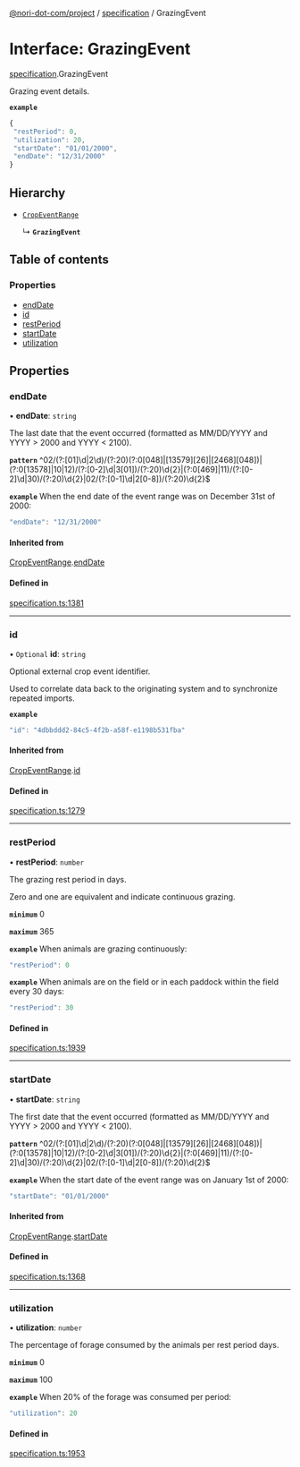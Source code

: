 [@nori-dot-com/project](../README.md) / [specification](../modules/specification.md) / GrazingEvent

# Interface: GrazingEvent

[specification](../modules/specification.md).GrazingEvent

Grazing event details.

**`example`**

```js
{
 "restPeriod": 0,
 "utilization": 20,
 "startDate": "01/01/2000",
 "endDate": "12/31/2000"
}
```

## Hierarchy

- [`CropEventRange`](specification.CropEventRange.md)

  ↳ **`GrazingEvent`**

## Table of contents

### Properties

- [endDate](specification.GrazingEvent.md#enddate)
- [id](specification.GrazingEvent.md#id)
- [restPeriod](specification.GrazingEvent.md#restperiod)
- [startDate](specification.GrazingEvent.md#startdate)
- [utilization](specification.GrazingEvent.md#utilization)

## Properties

### endDate

• **endDate**: `string`

The last date that the event occurred (formatted as MM/DD/YYYY and YYYY > 2000 and YYYY < 2100).

**`pattern`** ^02\/(?:[01]\d|2\d)\/(?:20)(?:0[048]|[13579][26]|[2468][048])|(?:0[13578]|10|12)\/(?:[0-2]\d|3[01])\/(?:20)\d{2}|(?:0[469]|11)\/(?:[0-2]\d|30)\/(?:20)\d{2}|02\/(?:[0-1]\d|2[0-8])\/(?:20)\d{2}$

**`example`** When the end date of the event range was on December 31st of 2000:

```js
"endDate": "12/31/2000"
```

#### Inherited from

[CropEventRange](specification.CropEventRange.md).[endDate](specification.CropEventRange.md#enddate)

#### Defined in

[specification.ts:1381](https://github.com/nori-dot-eco/nori-dot-com/blob/8ea14b1/packages/project/src/specification.ts#L1381)

___

### id

• `Optional` **id**: `string`

Optional external crop event identifier.

Used to correlate data back to the originating system and to synchronize repeated imports.

**`example`**

```js
"id": "4dbbddd2-84c5-4f2b-a58f-e1198b531fba"
```

#### Inherited from

[CropEventRange](specification.CropEventRange.md).[id](specification.CropEventRange.md#id)

#### Defined in

[specification.ts:1279](https://github.com/nori-dot-eco/nori-dot-com/blob/8ea14b1/packages/project/src/specification.ts#L1279)

___

### restPeriod

• **restPeriod**: `number`

The grazing rest period in days.

Zero and one are equivalent and indicate continuous grazing.

**`minimum`** 0

**`maximum`** 365

**`example`** When animals are grazing continuously:

```js
"restPeriod": 0
```

**`example`** When animals are on the field or in each paddock within the field every 30 days:

```js
"restPeriod": 30
```

#### Defined in

[specification.ts:1939](https://github.com/nori-dot-eco/nori-dot-com/blob/8ea14b1/packages/project/src/specification.ts#L1939)

___

### startDate

• **startDate**: `string`

The first date that the event occurred (formatted as MM/DD/YYYY and YYYY > 2000 and YYYY < 2100).

**`pattern`** ^02\/(?:[01]\d|2\d)\/(?:20)(?:0[048]|[13579][26]|[2468][048])|(?:0[13578]|10|12)\/(?:[0-2]\d|3[01])\/(?:20)\d{2}|(?:0[469]|11)\/(?:[0-2]\d|30)\/(?:20)\d{2}|02\/(?:[0-1]\d|2[0-8])\/(?:20)\d{2}$

**`example`** When the start date of the event range was on January 1st of 2000:

```js
"startDate": "01/01/2000"
```

#### Inherited from

[CropEventRange](specification.CropEventRange.md).[startDate](specification.CropEventRange.md#startdate)

#### Defined in

[specification.ts:1368](https://github.com/nori-dot-eco/nori-dot-com/blob/8ea14b1/packages/project/src/specification.ts#L1368)

___

### utilization

• **utilization**: `number`

The percentage of forage consumed by the animals per rest period days.

**`minimum`** 0

**`maximum`** 100

**`example`** When 20% of the forage was consumed per period:

```js
"utilization": 20
```

#### Defined in

[specification.ts:1953](https://github.com/nori-dot-eco/nori-dot-com/blob/8ea14b1/packages/project/src/specification.ts#L1953)
